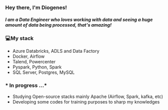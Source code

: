 <!--
**diogenesfinotti/diogenesfinotti** is a ✨ _special_ ✨ repository because its `README.md` (this file) appears on your GitHub profile. -->

<h3>
Hey there, I'm Diogenes! 
</h3>
 <h5>
I am a Data Engineer who loves working with data and seeing a huge amount of data being processed, that's amazing! 
</h5>
</p>

 <h3>
💻My stack
</h3>
 <ul>
  <li> Azure Databricks, ADLS and Data Factory </li>
  <li> Docker, Airflow </li>
  <li> Talend, Powercenter </li>
  <li> Pyspark, Python, Spark </li>
  <li> SQL Server, Postgres, MySQL </li>
 </ul>

<h3>
* In progress ...*
</h3>

 <ul>
  <li> Studying Open-source stacks mainly Apache (Airflow, Spark, kafka, etc) </li>
  <li> Developing some codes for training purposes to sharp my knowledges </li>
 </ul>
